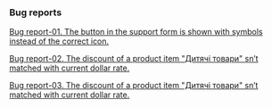 <h3>Bug reports</h3>

<a href="https://docs.google.com/spreadsheets/d/1uWQoqe6Z0hX8VZ3JzMueqRMgQBRilYMStr3awpx2XMc/edit?usp=drive_link">Bug report-01. The button in the support form is shown with symbols instead of the correct icon.</a>

<a href="https://docs.google.com/spreadsheets/d/1PYJqemBx5hvqLCgr0tAsJoP44a2o-XdBs-nuB2EzScs/edit?usp=drive_link">Bug report-02. The discount of a product item "Дитячi товари" sn’t matched with current dollar rate.</a>

<a href="https://docs.google.com/spreadsheets/d/1IZzjkODO_X1j5UrYOMSc6GXXPjh_twt6udWwxSNrCr0/edit?usp=drive_link">Bug report-03. The discount of a product item "Дитячi товари" sn’t matched with current dollar rate.</a>
